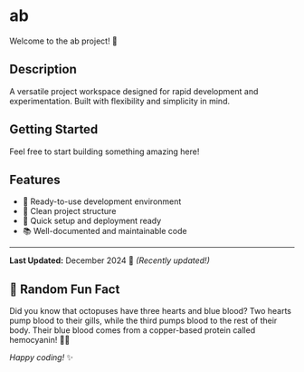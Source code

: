 # ab

Welcome to the ab project! 🚀

## Description

A versatile project workspace designed for rapid development and experimentation. Built with flexibility and simplicity in mind.

## Getting Started

Feel free to start building something amazing here!

## Features

- 🔧 Ready-to-use development environment
- 📁 Clean project structure
- 🚀 Quick setup and deployment ready
- 📚 Well-documented and maintainable code

---

**Last Updated:** December 2024 📅 _(Recently updated!)_

## 🎲 Random Fun Fact

Did you know that octopuses have three hearts and blue blood? Two hearts pump blood to their gills, while the third pumps blood to the rest of their body. Their blue blood comes from a copper-based protein called hemocyanin! 🐙💙

*Happy coding!* ✨
